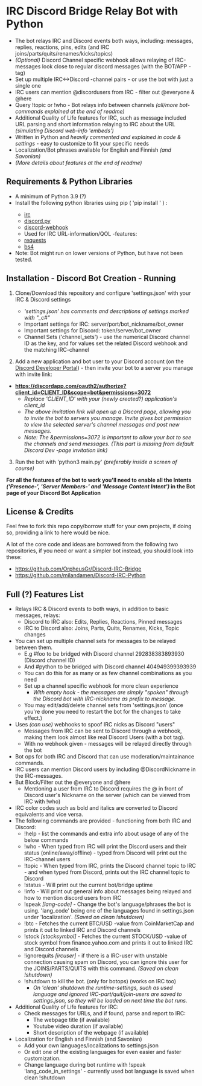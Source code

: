 # IRC Discord Bridge Relay Bot with Python

- The bot relays IRC and Discord events both ways, including: messages, replies, reactions, pins, edits (and IRC joins/parts/quits/renames/kicks/topics)
- *(Optional)* Discord Channel specific webhook allows relaying of IRC-messages look close to regular discord messages (with the BOT/APP -tag)
- Set up multiple IRC<->Discord -channel pairs - or use the bot with just a single one
- IRC users can mention @discordusers from IRC - filter out @everyone & @here
- Query !topic or !who - Bot relays info between channels *(all/more bot-commands explained at the end of readme)*
- Additional Quality of Life features for IRC, such as message included URL parsing and short information relaying to IRC about the URL *(simulating Discord web-info 'embeds')*
- Written in Python and *heavily commented and explained in code & settings* - easy to customize to fit your specific needs
- Localization/Bot phrases available for English and Finnish *(and Savonian)*
- *(More details about features at the end of readme)*

## Requirements & Python Libraries

- A minimum of Python 3.9 (?) 
- Install the following python libraries using pip ( 'pip install <libraryname>' ) :
  - [irc](https://pypi.org/project/irc/)
  - [discord.py](https://pypi.org/project/discord.py/)
  - [discord-webhook](https://pypi.org/project/discord-webhook/)
  - Used for IRC URL-information/QOL -features:
  - [requests](https://pypi.org/project/requests/)
  - [bs4](https://pypi.org/project/beautifulsoup4/)
- Note: Bot might run on lower versions of Python, but have not been tested.

## Installation - Discord Bot Creation - Running

1. Clone/Download this repository and configure 'settings.json' with your IRC & Discord settings
    - *'settings.json' has comments and descriptions of settings marked with "_c#"*
    - Important settings for IRC: server/port/bot_nickname/bot_owner
    - Important settings for Discord: token/server/bot_owner
    - Channel Sets ('channel_sets') - use the numerical Discord channel ID as the key, and for values set the related Discord webhook and the matching IRC-channel

2. Add a new application and bot user to your Discord account (on the [Discord Developer Portal](https://discord.com/developers/applications)) -  then invite your bot to a server you manage with invite link:
- **https://discordapp.com/oauth2/authorize?client_id=CLIENT_ID&scope=bot&permissions=3072**
    - *Replace *'CLIENT_ID'* with your (newly created?) application's client_id*
    - *The above invitation link will open up a Discord page, allowing you to invite the bot to servers you manage. Invite gives bot permission to view the selected server's channel messages and post new messages.*
    - *Note: The &permissions=3072 is important to allow your bot to see the channels and send messages. (This part is missing from default Discord Dev -page invitation link)*  

3. Run the bot with 'python3 main.py' *(preferably inside a screen of course)*

**For all the features of the bot to work you'll need to enable all the Intents *('Presence-', 'Server Members-' and 'Message Content Intent')* in the Bot page of your Discord Bot Application**

## License & Credits
Feel free to fork this repo copy/borrow stuff for your own projects, if doing so, providing a link to here would be nice.

A lot of the core code and ideas are borrowed from the following two repositories, if you need or want a simpler bot instead, you should look into these:
- https://github.com/OrpheusGr/Discord-IRC-Bridge
- https://github.com/milandamen/Discord-IRC-Python

## Full (?) Features List

- Relays IRC & Discord events to both ways, in addition to basic messages, relays:
    - Discord to IRC also: Edits, Replies, Reactions, Pinned messages
    - IRC to Discord also: Joins, Parts, Quits, Renames, Kicks, Topic changes
- You can set up multiple channel sets for messages to be relayed between them.
    - E.g #foo to be bridged with Discord channel 292838383893930 (Discord channel ID)
    - And #python to be bridged with Discord channel 404949399393939
    - You can do this for as many or as few channel combinations as you need
    - Set up a channel specific webhook for more clean experience
        - *With empty hook - the messages are simply "spoken" through the Discord bot with IRC-nickname as prefix to message.*
    - You may edit/add/delete channel sets from 'settings.json' (once you're done you need to restart the bot for the changes to take effect.)
- Uses *(can use)* webhooks to spoof IRC nicks as Discord "users"
    - Messages from IRC can be sent to Discord through a webhook, making them look almost like real Discord Users (with a bot tag). 
    - With no webhook given - messages will be relayed directly through the bot
- Bot ops for both IRC and Discord that can use moderation/maintainance commands.
- IRC users can mention Discord users by including @DiscordNickname in the IRC-messages.
- But Block/Filter out the @everyone and @here
    - Mentioning a user from IRC to Discord requires the @ in front of Discord user's Nickname on the server (which can be viewed from IRC with !who)
- IRC color codes such as bold and italics are converted to Discord equivalents and vice versa.
- The following commands are provided - functioning from both IRC and Discord:
    - !help - list the commands and extra info about usage of any of the below commands
    - !who - When typed from IRC will print the Discord users and their status (online/away/offline) - typed from Discord will print out the IRC-channel users
    - !topic - When typed from IRC, prints the Discord channel topic to IRC - and when typed from Discord, prints out the IRC channel topic to Discord
    - !status - Will print out the current bot/bridge uptime
    - !info - Will print out general info about messages being relayed and how to mention discord users from IRC
    - !speak *[lang-code]* - Change the bot's language/phrases the bot is using. 'lang_code' being one of the languages found in settings.json under 'localization'. *(Saved on clean !shutdown)*
    - !btc - Fetches the current BTC/USD -value from CoinMarketCap and prints it out to linked IRC and Discord channels
    - !stock *[stocksymbol]* - Fetches the current STOCK/USD -value of stock symbol from finance.yahoo.com and prints it out to linked IRC and Discord channels
    - !ignorequits *[ircuser]* - if there is a IRC-user with unstable connection causing spam on Discord, you can ignore this user for the JOINS/PARTS/QUITS with this command. *(Saved on clean !shutdown)*
    - !shutdown to kill the bot. (only for botops) (works on IRC too)
        - *On 'clean' shutdown the runtime-settings, such as used language and ignored IRC-part/quit/join-users are saved to settings.json, so they will be loaded on next time the bot runs.*
- Additional Quality of Life features for IRC:
    - Check messages for URLs, and if found, parse and report to IRC:
        - The webpage title (if available)
        - Youtube video duration (if available)
        - Short description of the webpage (if available)
- Localization for English and Finnish (and Savonian)
    - Add your own languages/localizations to settings.json
    - Or edit one of the existing languages for even easier and faster customization.
    - Change language during bot runtime with !speak 'lang_code_in_settings' - currently used bot language is saved when clean !shutdown
